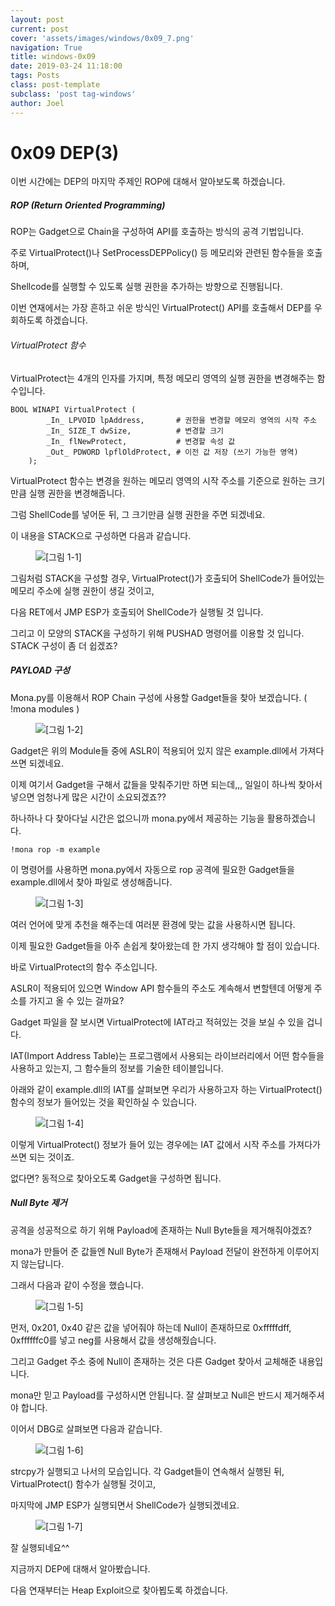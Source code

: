 ```yaml
---
layout: post
current: post
cover: 'assets/images/windows/0x09_7.png'
navigation: True
title: windows-0x09
date: 2019-03-24 11:18:00
tags: Posts
class: post-template
subclass: 'post tag-windows'
author: Joel
---
```


# 0x09 DEP(3)

이번 시간에는 DEP의 마지막 주제인 ROP에 대해서 알아보도록 하겠습니다.

##### ROP (Return Oriented Programming)

ROP는 Gadget으로 Chain을 구성하여 API를 호출하는 방식의 공격 기법입니다.

주로 VirtualProtect()나 SetProcessDEPPolicy() 등 메모리와 관련된 함수들을 호출하며,

Shellcode를 실행할 수 있도록 실행 권한을 추가하는 방향으로 진행됩니다.

이번 연재에서는 가장 흔하고 쉬운 방식인 VirtualProtect() API를 호출해서 DEP를 우회하도록 하겠습니다.

###### VirtualProtect 함수

VirtualProtect는 4개의 인자를 가지며, 특정 메모리 영역의 실행 권한을 변경해주는 함수입니다.

	
	BOOL WINAPI VirtualProtect (
			_In_ LPVOID lpAddress, 		 # 권한을 변경할 메모리 영역의 시작 주소
			_In_ SIZE_T dwSize,	   		 # 변경할 크기
			_In_ flNewProtect,     		 # 변경할 속성 값
			_Out_ PDWORD lpflOldProtect, # 이전 값 저장 (쓰기 가능한 영역)
		);

VirtualProtect 함수는 변경을 원하는 메모리 영역의 시작 주소를 기준으로 원하는 크기만큼 실행 권한을 변경해줍니다.

그럼 ShellCode를 넣어둔 뒤, 그 크기만큼 실행 권한을 주면 되겠네요.

이 내용을 STACK으로 구성하면 다음과 같습니다.

<figure>
  <img data-action="zoom" src='{{ "/assets/images/windows/0x09_1.png" | relative_url }}' alt='[그림 1-1]'>
</figure>

그림처럼 STACK을 구성할 경우, VirtualProtect()가 호출되어 ShellCode가 들어있는 메모리 주소에 실행 권한이 생길 것이고,

다음 RET에서 JMP ESP가 호출되어 ShellCode가 실행될 것 입니다. 

그리고 이 모양의 STACK을 구성하기 위해 PUSHAD 명령어를 이용할 것 입니다. STACK 구성이 좀 더 쉽겠죠?

##### PAYLOAD 구성

Mona.py를 이용해서 ROP Chain 구성에 사용할 Gadget들을 찾아 보겠습니다. ( !mona modules )

<figure>
  <img data-action="zoom" src='{{ "/assets/images/windows/0x09_2.png" | relative_url }}' alt='[그림 1-2]'>
</figure>

Gadget은 위의 Module들 중에 ASLR이 적용되어 있지 않은 example.dll에서 가져다 쓰면 되겠네요.

이제 여기서 Gadget을 구해서 값들을 맞춰주기만 하면 되는데,,, 일일이 하나씩 찾아서 넣으면 엄청나게 많은 시간이 소요되겠죠??

하나하나 다 찾아다닐 시간은 없으니까 mona.py에서 제공하는 기능을 활용하겠습니다.

	
	!mona rop -m example

이 명령어를 사용하면 mona.py에서 자동으로 rop 공격에 필요한 Gadget들을 example.dll에서 찾아 파일로 생성해줍니다.

<figure>
  <img data-action="zoom" src='{{ "/assets/images/windows/0x09_3.png" | relative_url }}' alt='[그림 1-3]'>
</figure>

여러 언어에 맞게 추천을 해주는데 여러분 환경에 맞는 값을 사용하시면 됩니다.

이제 필요한 Gadget들을 아주 손쉽게 찾아왔는데 한 가지 생각해야 할 점이 있습니다.

바로 VirtualProtect의 함수 주소입니다. 

ASLR이 적용되어 있으면 Window API 함수들의 주소도 계속해서 변할텐데 어떻게 주소를 가지고 올 수 있는 걸까요?

Gadget 파일을 잘 보시면 VirtualProtect에 IAT라고 적혀있는 것을 보실 수 있을 겁니다.

IAT(Import Address Table)는 프로그램에서 사용되는 라이브러리에서 어떤 함수들을 사용하고 있는지, 그 함수들의 정보를 기술한 테이블입니다.

아래와 같이 example.dll의 IAT를 살펴보면 우리가 사용하고자 하는 VirtualProtect() 함수의 정보가 들어있는 것을 확인하실 수 있습니다.

<figure>
  <img data-action="zoom" src='{{ "/assets/images/windows/0x09_4.png" | relative_url }}' alt='[그림 1-4]'>
</figure>

이렇게 VirtualProtect() 정보가 들어 있는 경우에는 IAT 값에서 시작 주소를 가져다가 쓰면 되는 것이죠.

없다면? 동적으로 찾아오도록 Gadget을 구성하면 됩니다.

##### Null Byte 제거

공격을 성공적으로 하기 위해 Payload에 존재하는 Null Byte들을 제거해줘야겠죠?

mona가 만들어 준 값들엔 Null Byte가 존재해서 Payload 전달이 완전하게 이루어지지 않는답니다.

그래서 다음과 같이 수정을 했습니다.

<figure>
  <img data-action="zoom" src='{{ "/assets/images/windows/0x09_5.png" | relative_url }}' alt='[그림 1-5]'>
</figure>

먼저, 0x201, 0x40 같은 값을 넣어줘야 하는데 Null이 존재하므로 0xfffffdff, 0xffffffc0를 넣고 neg를 사용해서 값을 생성해줬습니다.

그리고 Gadget 주소 중에 Null이 존재하는 것은 다른 Gadget 찾아서 교체해준 내용입니다.

mona만 믿고 Payload를 구성하시면 안됩니다. 잘 살펴보고 Null은 반드시 제거해주셔야 합니다.

이어서 DBG로 살펴보면 다음과 같습니다.

<figure>
  <img data-action="zoom" src='{{ "/assets/images/windows/0x09_6.png" | relative_url }}' alt='[그림 1-6]'>
</figure>

strcpy가 실행되고 나서의 모습입니다. 각 Gadget들이 연속해서 실행된 뒤, VirtualProtect() 함수가 실행될 것이고,

마지막에 JMP ESP가 실행되면서 ShellCode가 실행되겠네요. 

<figure>
  <img data-action="zoom" src='{{ "/assets/images/windows/0x09_7.png" | relative_url }}' alt='[그림 1-7]'>
</figure>

잘 실행되네요^^

지금까지 DEP에 대해서 알아봤습니다.

다음 연재부터는 Heap Exploit으로 찾아뵙도록 하겠습니다.

